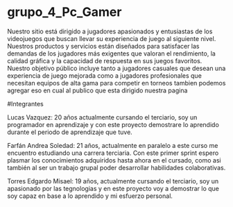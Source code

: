 # grupo_4_Pc_Gamer

Nuestro sitio está dirigido a jugadores apasionados y entusiastas de los videojuegos que buscan llevar su experiencia de juego al siguiente nivel. Nuestros productos y servicios 
están diseñados para satisfacer las demandas de los jugadores más exigentes que valoran el rendimiento, la calidad gráfica y la capacidad de respuesta en sus juegos favoritos. 
Nuestro objetivo público incluye tanto a jugadores casuales que desean una experiencia de juego mejorada como a jugadores profesionales que necesitan equipos de alta gama para 
competir en torneos tambien podemos agregar eso en cual al publico que esta dirigido nuestra pagina

#Integrantes

Lucas Vazquez: 20 años actualmente cursando el terciario, soy un programador en aprendizaje y con este proyecto demostrare lo aprendido durante el periodo de aprendizaje
que tuve.

Farfán Andrea Soledad: 21 años, actualmente en paralelo a este curso me encuentro estudiando una carrera terciaria. Con este primer sprint espero plasmar los conocimientos 
adquiridos hasta ahora en el cursado, como asi también al ser un trabajo grupal poder desarrollar habilidades colaborativas.

Torres Edgardo Misael: 19 años, actualmente cursando el terciario, soy un apasionado por las tegnologias y en este proyecto voy a demostrar lo que soy capaz en base a lo
aprendido y mi esfuerzo personal.
